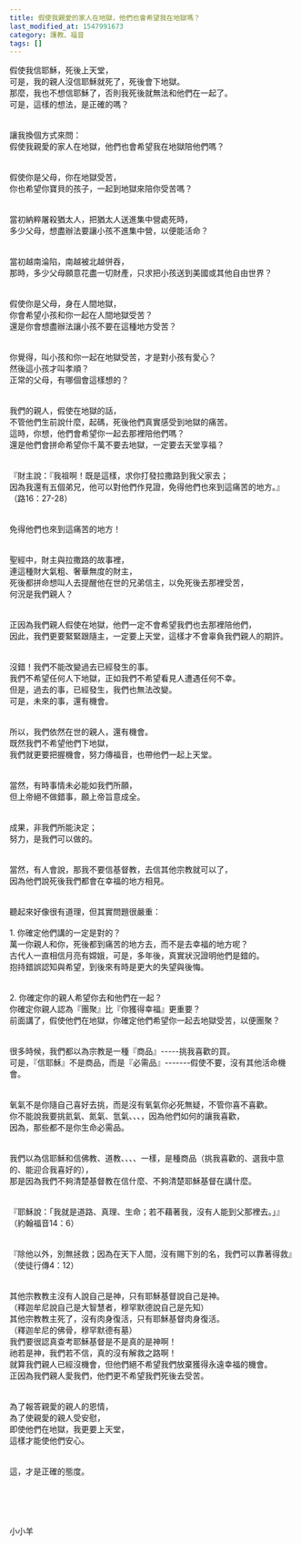 ```yaml
---
title: 假使我親愛的家人在地獄，他們也會希望我在地獄嗎？
last_modified_at: 1547991673
category: 護教、福音
tags: []
---
```


<p>假使我信耶穌，死後上天堂，<br/>可是，我的親人沒信耶穌就死了，死後會下地獄。<br/>那麼，我也不想信耶穌了，否則我死後就無法和他們在一起了。<br/><!--more-->可是，這樣的想法，是正確的嗎？<br/><br/><br/>讓我換個方式來問：<br/>假使我親愛的家人在地獄，他們也會希望我在地獄陪他們嗎？<br/><br/><br/>假使你是父母，你在地獄受苦，<br/>你也希望你寶貝的孩子，一起到地獄來陪你受苦嗎？<br/><br/><br/>當初納粹屠殺猶太人，把猶太人送進集中營處死時，<br/>多少父母，想盡辦法要讓小孩不進集中營，以便能活命？<br/><br/><br/>當初越南淪陷，南越被北越併吞，<br/>那時，多少父母願意花盡一切財產，只求把小孩送到美國或其他自由世界？<br/><br/><br/>假使你是父母，身在人間地獄，<br/>你會希望小孩和你一起在人間地獄受苦？<br/>還是你會想盡辦法讓小孩不要在這種地方受苦？<br/><br/><br/>你覺得，叫小孩和你一起在地獄受苦，才是對小孩有愛心？<br/>然後這小孩才叫孝順？<br/>正常的父母，有哪個會這樣想的？<br/><br/><br/>我們的親人，假使在地獄的話，<br/>不管他們生前說什麼，起碼，死後他們真實感受到地獄的痛苦。<br/>這時，你想，他們會希望你一起去那裡陪他們嗎？<br/>還是他們會拼命希望你千萬不要去地獄，一定要去天堂享福？<br/><br/><br/>『財主說：『我祖啊！既是這樣，求你打發拉撒路到我父家去；<br/>因為我還有五個弟兄，他可以對他們作見證，免得他們也來到這痛苦的地方。』<br/>（路16：27-28）<br/><br/><br/>免得他們也來到這痛苦的地方！<br/><br/><br/>聖經中，財主與拉撒路的故事裡，<br/>連這種財大氣粗、奢華無度的財主，<br/>死後都拼命想叫人去提醒他在世的兄弟信主，以免死後去那裡受苦，<br/>何況是我們親人？<br/><br/><br/>正因為我們親人假使在地獄，他們一定不會希望我們也去那裡陪他們，<br/>因此，我們更要緊緊跟隨主，一定要上天堂，這樣才不會辜負我們親人的期許。<br/><br/><br/>沒錯！我們不能改變過去已經發生的事。<br/>我們不希望任何人下地獄，正如我們不希望看見人遭遇任何不幸。<br/>但是，過去的事，已經發生，我們也無法改變。<br/>可是，未來的事，還有機會。<br/><br/><br/>所以，我們依然在世的親人，還有機會。<br/>既然我們不希望他們下地獄，<br/>我們就更要把握機會，努力傳福音，也帶他們一起上天堂。<br/><br/><br/>當然，有時事情未必能如我們所願，<br/>但上帝絕不做錯事，願上帝旨意成全。<br/><br/><br/>成果，非我們所能決定；<br/>努力，是我們可以做的。<br/><br/><br/>當然，有人會說，那我不要信基督教，去信其他宗教就可以了，<br/>因為他們說死後我們都會在幸福的地方相見。<br/><br/><br/>聽起來好像很有道理，但其實問題很嚴重：<br/><br/>1.	你確定他們講的一定是對的？<br/>萬一你親人和你，死後都到痛苦的地方去，而不是去幸福的地方呢？<br/>古代人一直相信月亮有嫦娥，可是，多年後，真實狀況證明他們是錯的。<br/>抱持錯誤認知與希望，到後來有時是更大的失望與後悔。<br/><br/><br/>2.	你確定你的親人希望你去和他們在一起？<br/>你確定你親人認為『團聚』比『你獲得幸福』更重要？<br/>前面講了，假使他們在地獄，你確定他們希望你一起去地獄受苦，以便團聚？<br/><br/><br/>很多時候，我們都以為宗教是一種『商品』-----挑我喜歡的買。<br/>可是，『信耶穌』不是商品，而是『必需品』-------假使不要，沒有其他活命機會。<br/><br/><br/>氧氣不是你隨自己喜好去挑，而是沒有氧氣你必死無疑，不管你喜不喜歡。<br/>你不能說我要挑氦氣、氮氣、氫氣、、、，因為他們如何的讓我喜歡，<br/>因為，那些都不是你生命必需品。<br/><br/><br/>我們以為信耶穌和信佛教、道教、、、、一樣，是種商品（挑我喜歡的、選我中意的、能迎合我喜好的），<br/>那是因為我們不夠清楚基督教在信什麼、不夠清楚耶穌基督在講什麼。<br/><br/><br/>『耶穌說：「我就是道路、真理、生命；若不藉著我，沒有人能到父那裡去。」』<br/>（約翰福音14：6）<br/><br/><br/>『除他以外，別無拯救；因為在天下人間，沒有賜下別的名，我們可以靠著得救』<br/>（使徒行傳4：12）<br/><br/><br/>其他宗教教主沒有人說自己是神，只有耶穌基督說自己是神。<br/>（釋迦牟尼說自己是大智慧者，穆罕默德說自己是先知）<br/>其他宗教教主死了，沒有肉身復活，只有耶穌基督肉身復活。<br/>（釋迦牟尼的佛骨，穆罕默德有墓）<br/>我們要很認真查考耶穌基督是不是真的是神啊！<br/>祂若是神，我們若不信，真的沒有解救之路啊！<br/>就算我們親人已經沒機會，但他們絕不希望我們放棄獲得永遠幸福的機會。<br/>正因為我們親人愛我們，他們更不希望我們死後去受苦。<br/><br/><br/>為了報答親愛的親人的恩情，<br/>為了使親愛的親人受安慰，<br/>即使他們在地獄，我更要上天堂，<br/>這樣才能使他們安心。<br/><br/><br/>這，才是正確的態度。<br/><br/><br/><br/><br/><br/>小小羊<br/><br/><br/><br/><br/><br/><br/></p>